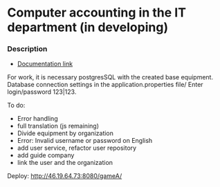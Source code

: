 # Computer accounting in the IT department (in developing) 

### Description

* [Documentation link](https://github.com/Dvorneg/it)

For work, it is necessary postgresSQL with the created base equipment.
Database connection settings in the application.properties file/
Enter login/password 123|123.

To do:
- Error handling
- full translation (js remaining)
- Divide equipment by organization
- Error: Invalid username or password on English 
- add user service, refactor user repository
- add guide company
- link the user and the organization

Deploy:
 http://46.19.64.73:8080/gameA/